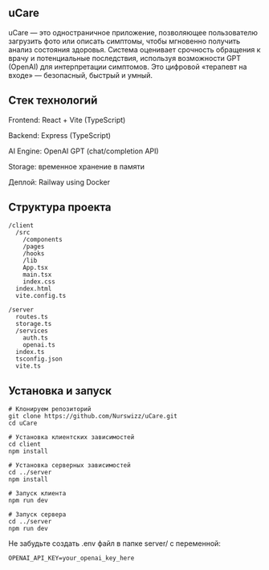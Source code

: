 ## uCare

uCare — это одностраничное приложение, позволяющее пользователю загрузить фото или описать симптомы, чтобы мгновенно получить анализ состояния здоровья. Система оценивает срочность обращения к врачу и потенциальные последствия, используя возможности GPT (OpenAI) для интерпретации симптомов. Это цифровой «терапевт на входе» — безопасный, быстрый и умный.

## Стек технологий
Frontend: React + Vite (TypeScript)

Backend: Express (TypeScript)

AI Engine: OpenAI GPT (chat/completion API)

Storage: временное хранение в памяти

Деплой:  Railway using Docker

## Структура проекта
```
/client
  /src
    /components
    /pages
    /hooks
    /lib
    App.tsx
    main.tsx
    index.css
  index.html
  vite.config.ts

/server
  routes.ts
  storage.ts          
  /services
    auth.ts
    openai.ts
  index.ts
  tsconfig.json
  vite.ts
```
##  Установка и запуск
```
# Клонируем репозиторий
git clone https://github.com/Nurswizz/uCare.git
cd uCare

# Установка клиентских зависимостей
cd client
npm install

# Установка серверных зависимостей
cd ../server
npm install

# Запуск клиента
npm run dev

# Запуск сервера
cd ../server
npm run dev
```

Не забудьте создать .env файл в папке server/ с переменной:

```
OPENAI_API_KEY=your_openai_key_here
```
